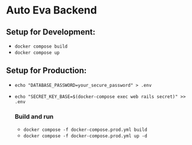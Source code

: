 # Auto Eva Backend

## Setup for Development:
- `docker compose build`
- `docker compose up`

## Setup for Production:

- `echo "DATABASE_PASSWORD=your_secure_password" > .env`
- `echo "SECRET_KEY_BASE=$(docker-compose exec web rails secret)" >> .env`

    ### Build and run
    - `docker compose -f docker-compose.prod.yml build`
    - `docker compose -f docker-compose.prod.yml up -d`
